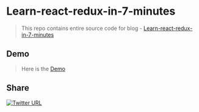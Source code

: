 # Learn-react-redux-in-7-minutes

> This repo contains entire source code for blog - [Learn-react-redux-in-7-minutes](https://medium.com/@sapy/learn-react-redux-in-7-minutes-3fc52ce5ce74)

## Demo

> Here is the [Demo](http://sap9433.github.io/learn-react-redux-in-7-minutes/) 

## Share

<a href="https://twitter.com/share" class="twitter-share-button" data-url="https://medium.com/@sapy/learn-react-redux-in-7-minutes-3fc52ce5ce74" data-text="learn-react-redux-in-7-minutes-" data-via="sapto_c" data-size="large" data-hashtags="reactReduxin7mins">![Twitter URL](https://img.shields.io/twitter/url/http/shields.io.svg?style=social)</a>
<script>!function(d,s,id){var js,fjs=d.getElementsByTagName(s)[0],p=/^http:/.test(d.location)?'http':'https';if(!d.getElementById(id)){js=d.createElement(s);js.id=id;js.src=p+'://platform.twitter.com/widgets.js';fjs.parentNode.insertBefore(js,fjs);}}(document, 'script', 'twitter-wjs');</script>
